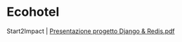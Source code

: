 # Ecohotel
Start2Impact |
[Presentazione progetto Django & Redis.pdf](https://github.com/rickybada/ecohotel/files/11763379/Presentazione.progetto.Django.Redis.pdf)

